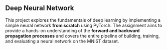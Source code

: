 ## Deep Neural Network

This project explores the fundamentals of deep learning by implementing a simple neural network **from scratch** using PyTorch. The assignment aims to provide a hands-on understanding of the **forward and backward propagation processes** and covers the entire pipeline of building, training, and evaluating a neural network on the MNIST dataset.
